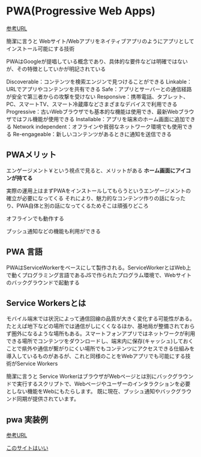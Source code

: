 # PWA(Progressive Web Apps)

[参考URL](https://knowledge.sakura.ad.jp/23201/)

簡潔に言うと
Webサイト/Webアプリをネイティブアプリのようにアプリとしてインストール可能にする技術

PWAはGoogleが提唱している概念であり、具体的な要件などは明確ではないが、その特徴としていかが明記されている

Discoverable：コンテンツを検索エンジンで見つけることができる
Linkable：URLでアプリやコンテンツを共有できる
Safe：アプリとサーバーとの通信経路が安全で第三者からの攻撃を受けない
Responsive：携帯電話、タブレット、PC、スマートTV、スマート冷蔵庫などさまざまなデバイスで利用できる
Progressive：古いWebブラウザでも基本的な機能は使用でき、最新Webブラウザではフル機能が使用できる
Installable：アプリを端末のホーム画面に追加できる
Network independent：オフラインや貧弱なネットワーク環境でも使用できる
Re-engageable：新しいコンテンツがあるときに通知を送信できる

## PWAメリット

エンゲージメント￥という視点で見ると、メリットがある
**ホーム画面にアイコンが持てる**

実際の運用上はまずPWAをインストールしてもらうというエンゲージメントの確立が必要になってくる
それにより、魅力的なコンテンツ作りの話になったり、PWA自体と別の話になってくるためそこは頑張りどころ

オフラインでも動作する

プッシュ通知などの機能も利用ができる

## PWA 言語

PWAはServiceWorkerをベースにして製作される。ServiceWorkerとはWeb上で動くプログラミング言語であるJSで作られたプログラム環境で、Webサイトのバックグラウンドで起動する

## Service Workersとは

モバイル端末では状況によって通信回線の品質が大きく変化する可能性がある。たとえば地下などの場所では通信がしにくくなるほか、基地局が整備されておらず圏外になるような場所もある。スマートフォンアプリではネットワークが利用できる場所でコンテンツをダウンロードし、端末内に保存(キャッシュ)しておくことで県外や通信が繋がりにくい場所でもコンテンツにアクセスできる仕組みを導入しているものがあるが、これと同様のことをWebアプリでも可能にする技術がService Workers

簡潔に言うと
Service WorkerはブラウザがWebページとは別にバックグラウンドで実行するスクリプトで、Webページやユーザーのインタラクションを必要としない機能をWebにもたらします。 既に現在、プッシュ通知やバックグラウンド同期が提供されています。

## pwa 実装例

[参考URL](https://tech-blog.rakus.co.jp/entry/20210122/pwa)

[このサイトはいい](https://tech-blog.rakus.co.jp/entry/20190418/ci/node-js/)
